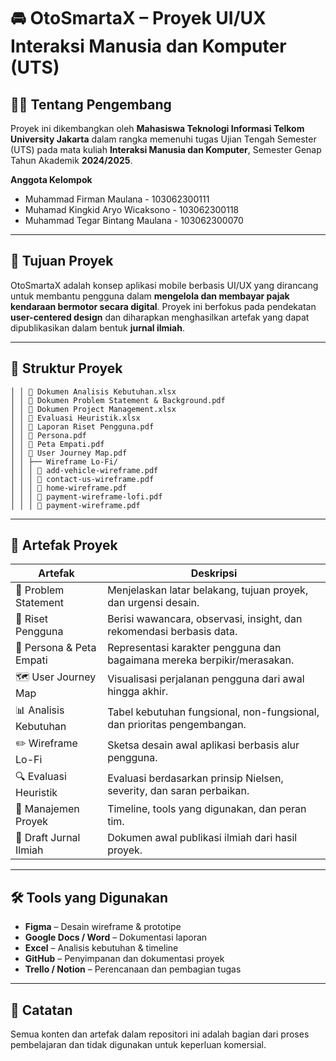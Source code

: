 # 🚘 OtoSmartaX – Proyek UI/UX Interaksi Manusia dan Komputer (UTS)

## 👨‍💻 Tentang Pengembang

Proyek ini dikembangkan oleh **Mahasiswa Teknologi Informasi Telkom University Jakarta** dalam rangka memenuhi tugas Ujian Tengah Semester (UTS) pada mata kuliah **Interaksi Manusia dan Komputer**, Semester Genap Tahun Akademik **2024/2025**.

**Anggota Kelompok**
- Muhammad Firman Maulana - 103062300111
- Muhamad Kingkid Aryo Wicaksono - 103062300118
- Muhammad Tegar Bintang Maulana - 103062300070

---

## 🧠 Tujuan Proyek

OtoSmartaX adalah konsep aplikasi mobile berbasis UI/UX yang dirancang untuk membantu pengguna dalam **mengelola dan membayar pajak kendaraan bermotor secara digital**. Proyek ini berfokus pada pendekatan **user-centered design** dan diharapkan menghasilkan artefak yang dapat dipublikasikan dalam bentuk **jurnal ilmiah**.

---

## 📁 Struktur Proyek

```
│ │ 📄 Dokumen Analisis Kebutuhan.xlsx
│ │ 📄 Dokumen Problem Statement & Background.pdf
│ │ 📄 Dokumen Project Management.xlsx
│ │ 📄 Evaluasi Heuristik.xlsx
│ │ 📄 Laporan Riset Pengguna.pdf
│ │ 📄 Persona.pdf
│ │ 📄 Peta Empati.pdf
│ │ 📄 User Journey Map.pdf
│ │ ├── Wireframe Lo-Fi/
│ │ │ 📄 add-vehicle-wireframe.pdf
│ │ │ 📄 contact-us-wireframe.pdf
│ │ │ 📄 home-wireframe.pdf
│ │ │ 📄 payment-wireframe-lofi.pdf
│ │ │ 📄 payment-wireframe.pdf
```
---

## 📝 Artefak Proyek

| Artefak                     | Deskripsi                                                                 |
|----------------------------|--------------------------------------------------------------------------|
| 📄 Problem Statement        | Menjelaskan latar belakang, tujuan proyek, dan urgensi desain.           |
| 📄 Riset Pengguna           | Berisi wawancara, observasi, insight, dan rekomendasi berbasis data.     |
| 👤 Persona & Peta Empati    | Representasi karakter pengguna dan bagaimana mereka berpikir/merasakan. |
| 🗺️ User Journey Map         | Visualisasi perjalanan pengguna dari awal hingga akhir.                  |
| 📊 Analisis Kebutuhan       | Tabel kebutuhan fungsional, non-fungsional, dan prioritas pengembangan. |
| ✏️ Wireframe Lo-Fi         | Sketsa desain awal aplikasi berbasis alur pengguna.                      |
| 🔍 Evaluasi Heuristik       | Evaluasi berdasarkan prinsip Nielsen, severity, dan saran perbaikan.     |
| 📆 Manajemen Proyek         | Timeline, tools yang digunakan, dan peran tim.                           |
| 📘 Draft Jurnal Ilmiah      | Dokumen awal publikasi ilmiah dari hasil proyek.                         |

---

## 🛠️ Tools yang Digunakan

- **Figma** – Desain wireframe & prototipe
- **Google Docs / Word** – Dokumentasi laporan
- **Excel** – Analisis kebutuhan & timeline
- **GitHub** – Penyimpanan dan dokumentasi proyek
- **Trello / Notion** – Perencanaan dan pembagian tugas

---

## 📌 Catatan

Semua konten dan artefak dalam repositori ini adalah bagian dari proses pembelajaran dan tidak digunakan untuk keperluan komersial.
